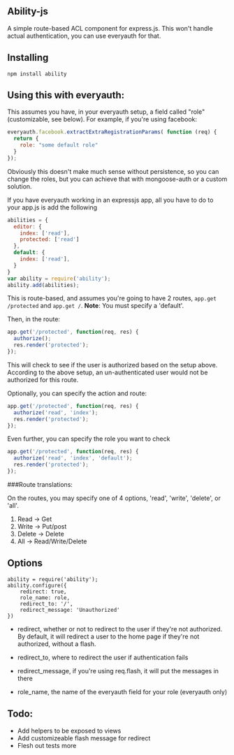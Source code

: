 ## Ability-js

A simple route-based ACL component for express.js. This won't handle actual authentication, you can use everyauth for that.

## Installing

    npm install ability

## Using this with everyauth:

This assumes you have, in your everyauth setup, a field called "role" (customizable, see below). For example, if you're using facebook:       

```javascript
everyauth.facebook.extractExtraRegistrationParams( function (req) {
  return {
    role: "some default role"
  }
});
```
Obviously this doesn't make much sense without persistence, so you can change the roles, but you can achieve that with mongoose-auth or a custom solution.
    
If you have everyauth working in an expressjs app, all you have to do to your app.js is add the following

```javascript
abilities = {
  editor: {
    index: ['read'],
    protected: ['read']
  },
  default: {
    index: ['read'],
  }
}
var ability = require('ability');
ability.add(abilities);
```

This is route-based, and assumes you're going to have 2 routes, `app.get /protected` and `app.get /`.
**Note**: You must specify a 'default'.

Then, in the route:

```javascript
app.get('/protected', function(req, res) {
  authorize();
  res.render('protected');
});
```

This will check to see if the user is authorized based on the setup above. According to the above setup, an un-authenticated user would not be authorized for this route. 

Optionally, you can specify the action and route:

```javascript
app.get('/protected', function(req, res) {
  authorize('read', 'index');
  res.render('protected');
});
```

Even further, you can specify the role you want to check

```javascript
app.get('/protected', function(req, res) {
  authorize('read', 'index', 'default');
  res.render('protected');
});
```

###Route translations:

On the routes, you may specify one of 4 options, 'read', 'write', 'delete', or 'all'. 

1. Read -> Get
2. Write -> Put/post
3. Delete -> Delete
4. All -> Read/Write/Delete
	

## Options
	
	ability = require('ability');
    ability.configure({
    	redirect: true,
    	role_name: role,
    	redirect_to: '/',
    	redirect_message: 'Unauthorized'
    })

- redirect, whether or not to redirect to the user if they're not authorized. By default, it will redirect a user to the home page if they're not authorized, without a flash. 

- redirect_to, where to redirect the user if authentication fails

- redirect_message, if you're using req.flash, it will put the messages in there

- role_name, the name of the everyauth field for your role (everyauth only)


## Todo:

- Add helpers to be exposed to views
- Add customizeable flash message for redirect
- Flesh out tests more